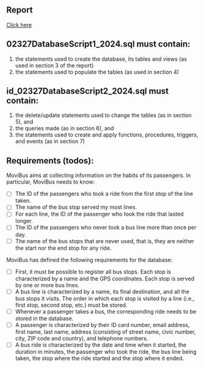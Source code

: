 ## Report
[Click here](https://docs.google.com/document/d/e/2PACX-1vQAcdszsHldnEmwamwCEGe5D6igwHYDeaI71CSE4t_sJal92BeXnzk5m3u6TO8oOEYFa4odnTOq1SvK)


## 02327DatabaseScript1_2024.sql must contain:
1. the statements used to create the database, its tables and views (as used in section 3 of the report)
2. the statements used to populate the tables (as used in section 4)
   
## id_02327DatabaseScript2_2024.sql must contain:
1. the delete/update statements used to change the tables (as in section 5), and
2. the queries made (as in section 6), and
3. the statements used to create and apply functions, procedures, triggers, and events (as in section 7)

## Requirements (todos):
MoviBus aims at collecting information on the habits of its passengers. In particular, MoviBus needs to know:
- [ ] The ID of the passengers who took a ride from the first stop of the line taken.
- [ ] The name of the bus stop served my most lines.
- [ ] For each line, the ID of the passenger who took the ride that lasted longer.
- [ ] The ID of the passengers who never took a bus line more than once per day.
- [ ] The name of the bus stops that are never used, that is, they are neither the start nor the end stop for any ride.

MoviBus has defined the following requirements for the database:
- [ ] First, it must be possible to register all bus stops. Each stop is characterized by a name and the GPS coordinates. Each stop is served by one or more bus lines.
- [ ] A bus line is characterized by a name, its final destination, and all the bus stops it visits. The order in which each stop is visited by a line (i.e., first stop, second stop, etc.) must be stored.
- [ ] Whenever a passenger takes a bus, the corresponding ride needs to be stored in the database.
- [ ] A passenger is characterized by their ID card number, email address, first name, last name, address (consisting of street name, civic number, city, ZIP code and country), and telephone numbers.
- [ ] A bus ride is characterized by the date and time when it started, the duration in minutes, the passenger who took the ride, the bus line being taken, the stop where the ride started and the stop where it ended.
